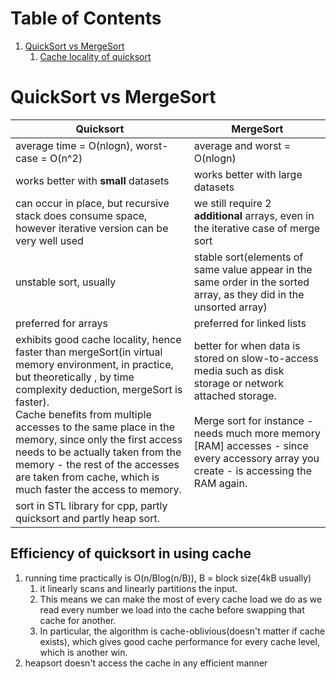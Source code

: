 # Table of Contents

1. [QuickSort vs MergeSort](#qsvsms)
   1. [Cache locality of quicksort](#qsort-cache-locality)



# QuickSort vs MergeSort<a name="qsvsms"></a>

| Quicksort                                                    | MergeSort                                                    |
| ------------------------------------------------------------ | ------------------------------------------------------------ |
| average time = O(nlogn), worst-case = O(n^2)                 | average and worst = O(nlogn)                                 |
| works better with **small** datasets                         | works better with large datasets                             |
| can occur in place, but recursive stack does consume space, however iterative version can be very well used | we still require  2 **additional** arrays, even in the iterative case of merge sort |
| unstable sort, usually                                       | stable sort(elements of same value appear in the same order in the sorted array, as they did in the unsorted array) |
| preferred for arrays                                         | preferred for linked lists                                   |
| exhibits good cache locality, hence faster than mergeSort(in virtual memory environment, in practice, but theoretically , by time complexity deduction, mergeSort is faster).<br />Cache benefits from multiple accesses to the same place in the memory, since only the first access needs to be actually taken from the memory - the rest of the accesses are taken from cache, which is much faster the access to memory. | better for when data is stored on slow-to-access media such as disk storage or network attached storage.<br /><br />Merge sort for instance - needs much more memory [RAM] accesses - since every accessory array you create - is accessing the RAM again. |
| sort in STL library for cpp, partly quicksort and partly heap sort. |                                                              |



## Efficiency of quicksort in using cache<a name="qsort-cache-locality"></a>

1. running time practically is O(n/Blog(n/B)), B = block size(4kB usually)
   1. it linearly scans and linearly partitions the input.
   2. This means we can make the most of every cache load we do as we read every number we load into the cache before swapping that cache for another. 
   3. In particular, the algorithm is cache-oblivious(doesn't matter if cache exists), which gives good cache performance for every cache level, which is another win.
2. heapsort doesn't access the cache in any efficient manner